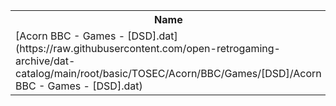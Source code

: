 <table>
<tr><th>Name</th><th>Size</th></tr>
<tr><td>[Acorn BBC - Games - [DSD].dat](https://raw.githubusercontent.com/open-retrogaming-archive/dat-catalog/main/root/basic/TOSEC/Acorn/BBC/Games/[DSD]/Acorn BBC - Games - [DSD].dat)</td><td>6809</td></tr>
</table>
